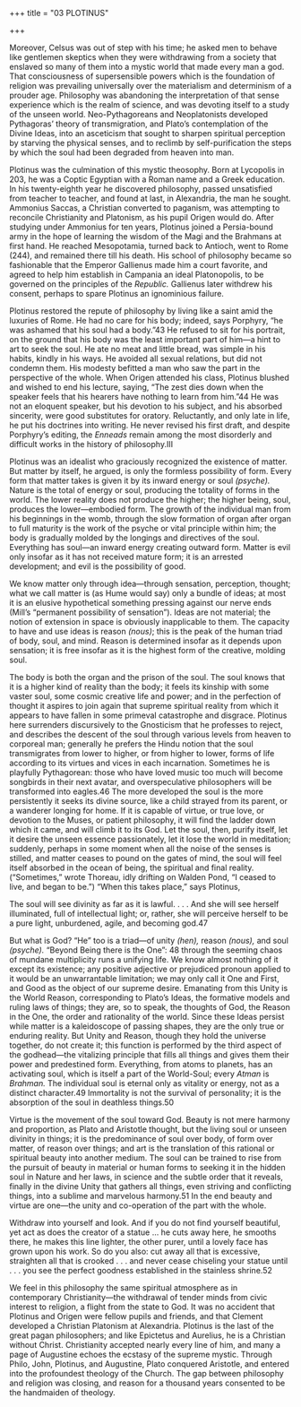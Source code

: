 +++
title = "03 PLOTINUS"

+++

Moreover, Celsus was out of step with his time; he asked men to behave like gentlemen skeptics when they were withdrawing from a society that enslaved so many of them into a mystic world that made every man a god. That consciousness of supersensible powers which is the foundation of religion was prevailing universally over the materialism and determinism of a prouder age. Philosophy was abandoning the interpretation of that sense experience which is the realm of science, and was devoting itself to a study of the unseen world. Neo-Pythagoreans and Neoplatonists developed Pythagoras’ theory of transmigration, and Plato’s contemplation of the Divine Ideas, into an asceticism that sought to sharpen spiritual perception by starving the physical senses, and to reclimb by self-purification the steps by which the soul had been degraded from heaven into man.

Plotinus was the culmination of this mystic theosophy. Born at Lycopolis in 203, he was a Coptic Egyptian with a Roman name and a Greek education. In his twenty-eighth year he discovered philosophy, passed unsatisfied from teacher to teacher, and found at last, in Alexandria, the man he sought. Ammonius Saccas, a Christian converted to paganism, was attempting to reconcile Christianity and Platonism, as his pupil Origen would do. After studying under Ammonius for ten years, Plotinus joined a Persia-bound army in the hope of learning the wisdom of the Magi and the Brahmans at first hand. He reached Mesopotamia, turned back to Antioch, went to Rome \(244\), and remained there till his death. His school of philosophy became so fashionable that the Emperor Gallienus made him a court favorite, and agreed to help him establish in Campania an ideal Platonopolis, to be governed on the principles of the *Republic.* Gallienus later withdrew his consent, perhaps to spare Plotinus an ignominious failure.

Plotinus restored the repute of philosophy by living like a saint amid the luxuries of Rome. He had no care for his body; indeed, says Porphyry, “he was ashamed that his soul had a body.”43 He refused to sit for his portrait, on the ground that his body was the least important part of him—a hint to art to seek the soul. He ate no meat and little bread, was simple in his habits, kindly in his ways. He avoided all sexual relations, but did not condemn them. His modesty befitted a man who saw the part in the perspective of the whole. When Origen attended his class, Plotinus blushed and wished to end his lecture, saying, “The zest dies down when the speaker feels that his hearers have nothing to learn from him.”44 He was not an eloquent speaker, but his devotion to his subject, and his absorbed sincerity, were good substitutes for oratory. Reluctantly, and only late in life, he put his doctrines into writing. He never revised his first draft, and despite Porphyry’s editing, the *Enneads* remain among the most disorderly and difficult works in the history of philosophy.III

Plotinus was an idealist who graciously recognized the existence of matter. But matter by itself, he argued, is only the formless possibility of form. Every form that matter takes is given it by its inward energy or soul *\(psyche\).* Nature is the total of energy or soul, producing the totality of forms in the world. The lower reality does not produce the higher; the higher being, soul, produces the lower—embodied form. The growth of the individual man from his beginnings in the womb, through the slow formation of organ after organ to full maturity is the work of the psyche or vital principle within him; the body is gradually molded by the longings and directives of the soul. Everything has soul—an inward energy creating outward form. Matter is evil only insofar as it has not received mature form; it is an arrested development; and evil is the possibility of good.

We know matter only through idea—through sensation, perception, thought; what we call matter is \(as Hume would say\) only a bundle of ideas; at most it is an elusive hypothetical something pressing against our nerve ends \(Mill’s “permanent possibility of sensation”\). Ideas are not material; the notion of extension in space is obviously inapplicable to them. The capacity to have and use ideas is reason *\(nous\)*; this is the peak of the human triad of body, soul, and mind. Reason is determined insofar as it depends upon sensation; it is free insofar as it is the highest form of the creative, molding soul.

The body is both the organ and the prison of the soul. The soul knows that it is a higher kind of reality than the body; it feels its kinship with some vaster soul, some cosmic creative life and power; and in the perfection of thought it aspires to join again that supreme spiritual reality from which it appears to have fallen in some primeval catastrophe and disgrace. Plotinus here surrenders discursively to the Gnosticism that he professes to reject, and describes the descent of the soul through various levels from heaven to corporeal man; generally he prefers the Hindu notion that the soul transmigrates from lower to higher, or from higher to lower, forms of life according to its virtues and vices in each incarnation. Sometimes he is playfully Pythagorean: those who have loved music too much will become songbirds in their next avatar, and overspeculative philosophers will be transformed into eagles.46 The more developed the soul is the more persistently it seeks its divine source, like a child strayed from its parent, or a wanderer longing for home. If it is capable of virtue, or true love, or devotion to the Muses, or patient philosophy, it will find the ladder down which it came, and will climb it to its God. Let the soul, then, purify itself, let it desire the unseen essence passionately, let it lose the world in meditation; suddenly, perhaps in some moment when all the noise of the senses is stilled, and matter ceases to pound on the gates of mind, the soul will feel itself absorbed in the ocean of being, the spiritual and final reality. \(“Sometimes,” wrote Thoreau, idly drifting on Walden Pond, “I ceased to live, and began to be.”\) “When this takes place,” says Plotinus,

The soul will see divinity as far as it is lawful. . . . And she will see herself illuminated, full of intellectual light; or, rather, she will perceive herself to be a pure light, unburdened, agile, and becoming god.47

But what is God? “He” too is a triad—of unity *\(hen\),* reason *\(nous\),* and soul *\(psyche\).* “Beyond Being there is the One”: 48 through the seeming chaos of mundane multiplicity runs a unifying life. We know almost nothing of it except its existence; any positive adjective or prejudiced pronoun applied to it would be an unwarrantable limitation; we may only call it One and First, and Good as the object of our supreme desire. Emanating from this Unity is the World Reason, corresponding to Plato’s Ideas, the formative models and ruling laws of things; they are, so to speak, the thoughts of God, the Reason in the One, the order and rationality of the world. Since these Ideas persist while matter is a kaleidoscope of passing shapes, they are the only true or enduring reality. But Unity and Reason, though they hold the universe together, do not create it; this function is performed by the third aspect of the godhead—the vitalizing principle that fills all things and gives them their power and predestined form. Everything, from atoms to planets, has an activating soul, which is itself a part of the World-Soul; every *Atman* is *Brahman.* The individual soul is eternal only as vitality or energy, not as a distinct character.49 Immortality is not the survival of personality; it is the absorption of the soul in deathless things.50

Virtue is the movement of the soul toward God. Beauty is not mere harmony and proportion, as Plato and Aristotle thought, but the living soul or unseen divinity in things; it is the predominance of soul over body, of form over matter, of reason over things; and art is the translation of this rational or spiritual beauty into another medium. The soul can be trained to rise from the pursuit of beauty in material or human forms to seeking it in the hidden soul in Nature and her laws, in science and the subtle order that it reveals, finally in the divine Unity that gathers all things, even striving and conflicting things, into a sublime and marvelous harmony.51 In the end beauty and virtue are one—the unity and co-operation of the part with the whole.

Withdraw into yourself and look. And if you do not find yourself beautiful, yet act as does the creator of a statue ... he cuts away here, he smooths there, he makes this line lighter, the other purer, until a lovely face has grown upon his work. So do you also: cut away all that is excessive, straighten all that is crooked . . . and never cease chiseling your statue until . . . you see the perfect goodness established in the stainless shrine.52

We feel in this philosophy the same spiritual atmosphere as in contemporary Christianity—the withdrawal of tender minds from civic interest to religion, a flight from the state to God. It was no accident that Plotinus and Origen were fellow pupils and friends, and that Clement developed a Christian Platonism at Alexandria. Plotinus is the last of the great pagan philosophers; and like Epictetus and Aurelius, he is a Christian without Christ. Christianity accepted nearly every line of him, and many a page of Augustine echoes the ecstasy of the supreme mystic. Through Philo, John, Plotinus, and Augustine, Plato conquered Aristotle, and entered into the profoundest theology of the Church. The gap between philosophy and religion was closing, and reason for a thousand years consented to be the handmaiden of theology.



